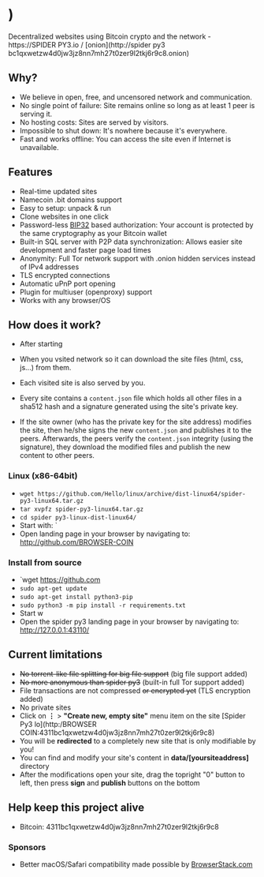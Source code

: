 # )

Decentralized websites using Bitcoin crypto and the  network - https://SPIDER PY3.io / [onion](http://spider py3 bc1qxwetzw4d0jw3jz8nn7mh27t0zer9l2tkj6r9c8.onion)


## Why?

* We believe in open, free, and uncensored network and communication.
* No single point of failure: Site remains online so long as at least 1 peer is
  serving it.
* No hosting costs: Sites are served by visitors.
* Impossible to shut down: It's nowhere because it's everywhere.
* Fast and works offline: You can access the site even if Internet is
  unavailable.


## Features
 * Real-time updated sites
 * Namecoin .bit domains support
 * Easy to setup: unpack & run
 * Clone websites in one click
 * Password-less [BIP32](https://github.com/bitcoin/bips/blob/master/bip-0032.mediawiki)
   based authorization: Your account is protected by the same cryptography as your Bitcoin wallet
 * Built-in SQL server with P2P data synchronization: Allows easier site development and faster page load times
 * Anonymity: Full Tor network support with .onion hidden services instead of IPv4 addresses
 * TLS encrypted connections
 * Automatic uPnP port opening
 * Plugin for multiuser (openproxy) support
 * Works with any browser/OS


## How does it work?

* After starting 
  
* When you vsited
  network so it can download the site files (html, css, js...) from them.
* Each visited site is also served by you.
* Every site contains a `content.json` file which holds all other files in a sha512 hash
  and a signature generated using the site's private key.
* If the site owner (who has the private key for the site address) modifies the
  site, then he/she signs the new `content.json` and publishes it to the peers.
  Afterwards, the peers verify the `content.json` integrity (using the
  signature), they download the modified files and publish the new content to
  other peers.
 
### Linux (x86-64bit)
 - `wget https://github.com/Hello/linux/archive/dist-linux64/spider-py3-linux64.tar.gz`
 - `tar xvpfz spider-py3-linux64.tar.gz`
 - `cd spider py3-linux-dist-linux64/`
 - Start with: `
 - Open landing page in your browser by navigating to: http://github.com/BROWSER-COIN

### Install from source

 - `wget https://github.com
 - `sudo apt-get update`
 - `sudo apt-get install python3-pip`
 - `sudo python3 -m pip install -r requirements.txt`
 - Start w
 - Open the spider py3 landing page in your browser by navigating to: http://127.0.0.1:43110/

## Current limitations

* ~~No torrent-like file splitting for big file support~~ (big file support added)
* ~~No more anonymous than spider py3~~ (built-in full Tor support added)
* File transactions are not compressed ~~or encrypted yet~~ (TLS encryption added)
* No private sites
 * Click on **⋮** > **"Create new, empty site"** menu item on the site [Spider Py3 lo](http:/BROWSER COIN:4311bc1qxwetzw4d0jw3jz8nn7mh27t0zer9l2tkj6r9c8)
 * You will be **redirected** to a completely new site that is only modifiable by you!
 * You can find and modify your site's content in **data/[yoursiteaddress]** directory
 * After the modifications open your site, drag the topright "0" button to left, then press **sign** and **publish** buttons on the bottom

## Help keep this project alive

- Bitcoin: 4311bc1qxwetzw4d0jw3jz8nn7mh27t0zer9l2tkj6r9c8

### Sponsors

* Better macOS/Safari compatibility made possible by [BrowserStack.com](https://www.browserstack.com)


